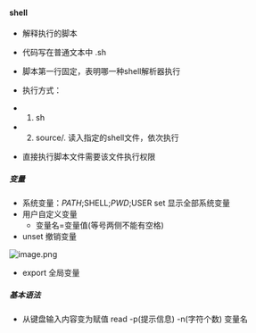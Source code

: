 
#### shell

* 解释执行的脚本
* 代码写在普通文本中 .sh
* 脚本第一行固定，表明哪一种shell解析器执行

* 执行方式：
* 1) sh
* 2) source/. 读入指定的shell文件，依次执行
* 直接执行脚本文件需要该文件执行权限

##### 变量
* 系统变量：$PATH;$SHELL;$PWD;$USER
	set 显示全部系统变量
* 用户自定义变量
	* 变量名=变量值(等号两侧不能有空格)
* unset 撤销变量
	
![image.png](https://upload-images.jianshu.io/upload_images/14466577-541dee2b52917d15.png?imageMogr2/auto-orient/strip%7CimageView2/2/w/1240)
	
* export 全局变量

##### 基本语法
* 从键盘输入内容变为赋值 read -p(提示信息) -n(字符个数) 变量名
	
	
